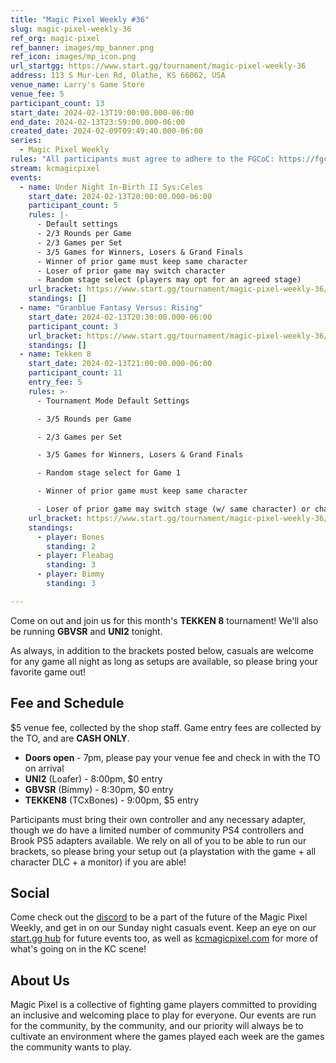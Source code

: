 ```yaml
---
title: "Magic Pixel Weekly #36"
slug: magic-pixel-weekly-36
ref_org: magic-pixel
ref_banner: images/mp_banner.png
ref_icon: images/mp_icon.png
url_startgg: https://www.start.gg/tournament/magic-pixel-weekly-36
address: 113 S Mur-Len Rd, Olathe, KS 66062, USA
venue_name: Larry's Game Store
venue_fee: 5
participant_count: 13
start_date: 2024-02-13T19:00:00.000-06:00
end_date: 2024-02-13T23:59:00.000-06:00
created_date: 2024-02-09T09:49:40.000-06:00
series:
  - Magic Pixel Weekly
rules: "All participants must agree to adhere to the FGCoC: https://fgcoc.com/"
stream: kcmagicpixel
events:
  - name: Under Night In-Birth II Sys:Celes
    start_date: 2024-02-13T20:00:00.000-06:00
    participant_count: 5
    rules: |-
      - Default settings
      - 2/3 Rounds per Game
      - 2/3 Games per Set
      - 3/5 Games for Winners, Losers & Grand Finals
      - Winner of prior game must keep same character
      - Loser of prior game may switch character
      - Random stage select (players may opt for an agreed stage)
    url_bracket: https://www.start.gg/tournament/magic-pixel-weekly-36/events/under-night-in-birth-ii-sys-celes/brackets/1578238/2365061
    standings: []
  - name: "Granblue Fantasy Versus: Rising"
    start_date: 2024-02-13T20:30:00.000-06:00
    participant_count: 3
    url_bracket: https://www.start.gg/tournament/magic-pixel-weekly-36/events/granblue-fantasy-versus-rising/brackets/1578236/2365059
    standings: []
  - name: Tekken 8
    start_date: 2024-02-13T21:00:00.000-06:00
    participant_count: 11
    entry_fee: 5
    rules: >-
      - Tournament Mode Default Settings

      - 3/5 Rounds per Game

      - 2/3 Games per Set

      - 3/5 Games for Winners, Losers & Grand Finals

      - Random stage select for Game 1

      - Winner of prior game must keep same character

      - Loser of prior game may switch stage (w/ same character) or character (w/ random stage)
    url_bracket: https://www.start.gg/tournament/magic-pixel-weekly-36/events/tekken-8/brackets/1578237/2365060
    standings:
      - player: Bones
        standing: 2
      - player: Fleabag
        standing: 3
      - player: Bimmy
        standing: 3

---
```


Come on out and join us for this month's **TEKKEN 8** tournament! We'll also be running **GBVSR** and **UNI2** tonight.

As always, in addition to the brackets posted below, casuals are welcome for any game all night as long as setups are available, so please bring your favorite game out! 

## Fee and Schedule
$5 venue fee, collected by the shop staff. Game entry fees are collected by the TO, and are **CASH ONLY**. 

- **Doors open** - 7pm, please pay your venue fee and check in with the TO on arrival
- **UNI2** (Loafer) - 8:00pm, $0 entry
- **GBVSR** (Bimmy) - 8:30pm, $0 entry
- **TEKKEN8** (TCxBones) - 9:00pm, $5 entry

Participants must bring their own controller and any necessary adapter, though we do have a limited number of community PS4 controllers and Brook PS5 adapters available. We rely on all of you to be able to run our brackets, so please bring your setup out (a playstation with the game + all character DLC + a monitor) if you are able!  

## Social
Come check out the [discord](https://discord.gg/jkmn6CVrrQ) to be a part of the future of the Magic Pixel Weekly, and get in on our Sunday night casuals event. Keep an eye on our [start.gg hub](https://www.start.gg/hub/magic-pixel) for future events too, as well as [kcmagicpixel.com](https://kcmagicpixel.com) for more of what's going on in the KC scene!

## About Us

Magic Pixel is a collective of fighting game players committed to providing an inclusive and welcoming place to play for everyone. Our events are run for the community, by the community, and our priority will always be to cultivate an environment where the games played each week are the games the community wants to play.
  